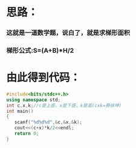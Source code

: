 # 思路：

### 这就是一道数学题，说白了，就是求梯形面积

### 梯形公式:S=(A+B)*H/2

# 由此得到代码：

```cpp
#include<bits/stdc++.h>
using namespace std;
int c,x,k;//c是上底，x是下底，k是高(cxk=蔡徐坤)
int main()
{
   scanf("%d%d%d",&c,&x,&k);
   cout<<(c+x)*k/2<<endl;
   return 0;
}
```
